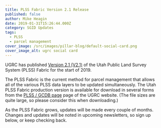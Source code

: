 ```yaml
---
title: PLSS Fabric Version 2.1 Release
published: false
author: Mike Heagin
date: 2019-01-31T15:26:44.000Z
category: SGID Updates
tags:
  - PLSS
  - parcel management
cover_image: /src/images/pillar-blog/default-social-card.png
cover_image_alt: ugrc social card
---
```


UGRC has published [Version 2.1 (V2.1)](/products/sgid/cadastre) of the Utah Public Land Survey System (PLSS) Fabric for the start of 2019.

The PLSS Fabric is the current method for parcel management that allows all of the various PLSS data layers to be updated simultaneously. The Utah PLSS Fabric production version is available for download in several forms from the [PLSS / GCDB page](/products/sgid/cadastre/parcel-fabric) page of the UGRC website. (The file sizes are quite large, so please consider this when downloading.)

As the PLSS Fabric grows, updates will be made every couple of months. Changes and updates will be noted in upcoming newsletters, so sign up below, or keep checking back.
